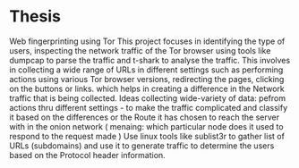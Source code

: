 # Thesis
Web fingerprinting using Tor
This project focuses in identifying the type of users, inspecting the network traffic of the Tor browser using tools like dumpcap to parse the traffic and t-shark to analyse the traffic.
This involves in collecting a wide range of URLs in different settings such as performing actions using various Tor browser versions, redirecting the pages, clicking on the buttons or links. which helps in creating a difference in the Network traffic that is being collected.
Ideas collecting wide-variety of data:
pefrom actions thru different settings - to make the traffic complicated and classify it based on the differences or the Route it has chosen to reach the server with in the onion network ( menaing: which particular node does it used to respond to the request made )
Use linux tools like sublist3r to gather list of URLs (subdomains) and use it to generate traffic to determine the users based on the Protocol header information.
